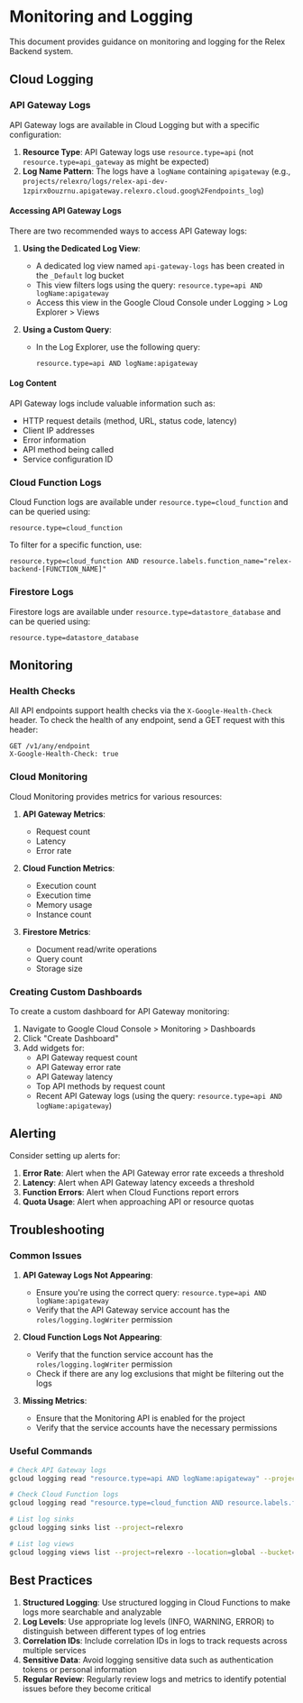 # Monitoring and Logging

This document provides guidance on monitoring and logging for the Relex Backend system.

## Cloud Logging

### API Gateway Logs

API Gateway logs are available in Cloud Logging but with a specific configuration:

1. **Resource Type**: API Gateway logs use `resource.type=api` (not `resource.type=api_gateway` as might be expected)
2. **Log Name Pattern**: The logs have a `logName` containing `apigateway` (e.g., `projects/relexro/logs/relex-api-dev-1zpirx0ouzrnu.apigateway.relexro.cloud.goog%2Fendpoints_log`)

#### Accessing API Gateway Logs

There are two recommended ways to access API Gateway logs:

1. **Using the Dedicated Log View**:
   - A dedicated log view named `api-gateway-logs` has been created in the `_Default` log bucket
   - This view filters logs using the query: `resource.type=api AND logName:apigateway`
   - Access this view in the Google Cloud Console under Logging > Log Explorer > Views

2. **Using a Custom Query**:
   - In the Log Explorer, use the following query:
     ```
     resource.type=api AND logName:apigateway
     ```

#### Log Content

API Gateway logs include valuable information such as:

- HTTP request details (method, URL, status code, latency)
- Client IP addresses
- Error information
- API method being called
- Service configuration ID

### Cloud Function Logs

Cloud Function logs are available under `resource.type=cloud_function` and can be queried using:

```
resource.type=cloud_function
```

To filter for a specific function, use:

```
resource.type=cloud_function AND resource.labels.function_name="relex-backend-[FUNCTION_NAME]"
```

### Firestore Logs

Firestore logs are available under `resource.type=datastore_database` and can be queried using:

```
resource.type=datastore_database
```

## Monitoring

### Health Checks

All API endpoints support health checks via the `X-Google-Health-Check` header. To check the health of any endpoint, send a GET request with this header:

```
GET /v1/any/endpoint
X-Google-Health-Check: true
```

### Cloud Monitoring

Cloud Monitoring provides metrics for various resources:

1. **API Gateway Metrics**:
   - Request count
   - Latency
   - Error rate

2. **Cloud Function Metrics**:
   - Execution count
   - Execution time
   - Memory usage
   - Instance count

3. **Firestore Metrics**:
   - Document read/write operations
   - Query count
   - Storage size

### Creating Custom Dashboards

To create a custom dashboard for API Gateway monitoring:

1. Navigate to Google Cloud Console > Monitoring > Dashboards
2. Click "Create Dashboard"
3. Add widgets for:
   - API Gateway request count
   - API Gateway error rate
   - API Gateway latency
   - Top API methods by request count
   - Recent API Gateway logs (using the query: `resource.type=api AND logName:apigateway`)

## Alerting

Consider setting up alerts for:

1. **Error Rate**: Alert when the API Gateway error rate exceeds a threshold
2. **Latency**: Alert when API Gateway latency exceeds a threshold
3. **Function Errors**: Alert when Cloud Functions report errors
4. **Quota Usage**: Alert when approaching API or resource quotas

## Troubleshooting

### Common Issues

1. **API Gateway Logs Not Appearing**:
   - Ensure you're using the correct query: `resource.type=api AND logName:apigateway`
   - Verify that the API Gateway service account has the `roles/logging.logWriter` permission

2. **Cloud Function Logs Not Appearing**:
   - Verify that the function service account has the `roles/logging.logWriter` permission
   - Check if there are any log exclusions that might be filtering out the logs

3. **Missing Metrics**:
   - Ensure that the Monitoring API is enabled for the project
   - Verify that the service accounts have the necessary permissions

### Useful Commands

```bash
# Check API Gateway logs
gcloud logging read "resource.type=api AND logName:apigateway" --project=relexro --limit=10

# Check Cloud Function logs
gcloud logging read "resource.type=cloud_function AND resource.labels.function_name='relex-backend-[FUNCTION_NAME]'" --project=relexro --limit=10

# List log sinks
gcloud logging sinks list --project=relexro

# List log views
gcloud logging views list --project=relexro --location=global --bucket=_Default
```

## Best Practices

1. **Structured Logging**: Use structured logging in Cloud Functions to make logs more searchable and analyzable
2. **Log Levels**: Use appropriate log levels (INFO, WARNING, ERROR) to distinguish between different types of log entries
3. **Correlation IDs**: Include correlation IDs in logs to track requests across multiple services
4. **Sensitive Data**: Avoid logging sensitive data such as authentication tokens or personal information
5. **Regular Review**: Regularly review logs and metrics to identify potential issues before they become critical
